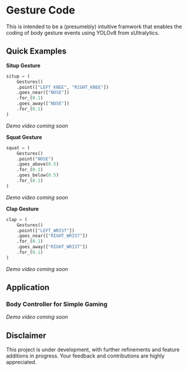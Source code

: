 # Gesture Code
This is intended to be a (presumebly) intuitive framwork that enables the coding of body gesture events using YOLOv8 from sUltralytics.

## Quick Examples
**Situp Gesture**
```python
situp = (
    Gestures()
    .point(["LEFT_KNEE", "RIGHT_KNEE"])
    .goes_near(["NOSE"])
    .for_(0.1)
    .goes_away(["NOSE"])
    .for_(0.1)
)
```
*Demo video coming soon*

**Squat Gesture**
```python
squat = (
    Gestures()
    .point("NOSE")
    .goes_above(0.5)
    .for_(0.1)
    .goes_below(0.5)
    .for_(0.1)
)
```
*Demo video coming soon*

**Clap Gesture**
```python
clap = (
    Gestures()
    .point(["LEFT_WRIST"])
    .goes_near(["RIGHT_WRIST"])
    .for_(0.1)
    .goes_away(["RIGHT_WRIST"])
    .for_(0.1)
)
```
*Demo video coming soon*

## Application

### Body Controller for Simple Gaming
*Demo video coming soon*

## Disclaimer
This project is under development, with further refinements and feature additions in progress. Your feedback and contributions are highly appreciated.